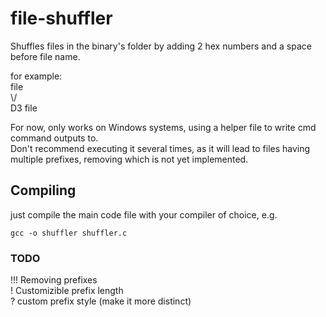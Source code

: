 # file-shuffler
Shuffles files in the binary's folder by adding 2 hex numbers and a space before file name.  

for example:  
file  
\\/  
D3 file  
  
For now, only works on Windows systems, using a helper file to write cmd command outputs to.  
Don't recommend executing it several times, as it will lead to files having multiple prefixes, removing which is not yet implemented.

## Compiling
just compile the main code file with your compiler of choice, e.g.
```
gcc -o shuffler shuffler.c
```

### TODO
!!! Removing prefixes  
! Customizible prefix length  
? custom prefix style (make it more distinct)  
